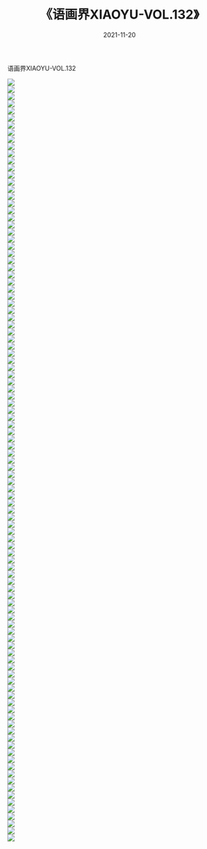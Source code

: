 ﻿---
layout: post
title:  《语画界XIAOYU-VOL.132》
date:   2021-11-20
img: http://imgx.orgx.ga/漏D/网络美图/2021/语画界XIAOYU-VOL.132/000.jpg
categories: [美女, 清纯, 唯美]
---

语画界XIAOYU-VOL.132

  ![](http://imgx.orgx.ga/漏D/网络美图/2021/语画界XIAOYU-VOL.132/001.jpg) <br> ![](http://imgx.orgx.ga/漏D/网络美图/2021/语画界XIAOYU-VOL.132/002.jpg) <br> ![](http://imgx.orgx.ga/漏D/网络美图/2021/语画界XIAOYU-VOL.132/003.jpg) <br> ![](http://imgx.orgx.ga/漏D/网络美图/2021/语画界XIAOYU-VOL.132/004.jpg) <br> ![](http://imgx.orgx.ga/漏D/网络美图/2021/语画界XIAOYU-VOL.132/005.jpg) <br> ![](http://imgx.orgx.ga/漏D/网络美图/2021/语画界XIAOYU-VOL.132/006.jpg) <br> ![](http://imgx.orgx.ga/漏D/网络美图/2021/语画界XIAOYU-VOL.132/007.jpg) <br> ![](http://imgx.orgx.ga/漏D/网络美图/2021/语画界XIAOYU-VOL.132/008.jpg) <br> ![](http://imgx.orgx.ga/漏D/网络美图/2021/语画界XIAOYU-VOL.132/009.jpg) <br> ![](http://imgx.orgx.ga/漏D/网络美图/2021/语画界XIAOYU-VOL.132/010.jpg) <br> ![](http://imgx.orgx.ga/漏D/网络美图/2021/语画界XIAOYU-VOL.132/011.jpg) <br> ![](http://imgx.orgx.ga/漏D/网络美图/2021/语画界XIAOYU-VOL.132/012.jpg) <br> ![](http://imgx.orgx.ga/漏D/网络美图/2021/语画界XIAOYU-VOL.132/013.jpg) <br> ![](http://imgx.orgx.ga/漏D/网络美图/2021/语画界XIAOYU-VOL.132/014.jpg) <br> ![](http://imgx.orgx.ga/漏D/网络美图/2021/语画界XIAOYU-VOL.132/015.jpg) <br> ![](http://imgx.orgx.ga/漏D/网络美图/2021/语画界XIAOYU-VOL.132/016.jpg) <br> ![](http://imgx.orgx.ga/漏D/网络美图/2021/语画界XIAOYU-VOL.132/017.jpg) <br> ![](http://imgx.orgx.ga/漏D/网络美图/2021/语画界XIAOYU-VOL.132/018.jpg) <br> ![](http://imgx.orgx.ga/漏D/网络美图/2021/语画界XIAOYU-VOL.132/019.jpg) <br> ![](http://imgx.orgx.ga/漏D/网络美图/2021/语画界XIAOYU-VOL.132/020.jpg) <br> ![](http://imgx.orgx.ga/漏D/网络美图/2021/语画界XIAOYU-VOL.132/021.jpg) <br> ![](http://imgx.orgx.ga/漏D/网络美图/2021/语画界XIAOYU-VOL.132/022.jpg) <br> ![](http://imgx.orgx.ga/漏D/网络美图/2021/语画界XIAOYU-VOL.132/023.jpg) <br> ![](http://imgx.orgx.ga/漏D/网络美图/2021/语画界XIAOYU-VOL.132/024.jpg) <br> ![](http://imgx.orgx.ga/漏D/网络美图/2021/语画界XIAOYU-VOL.132/025.jpg) <br> ![](http://imgx.orgx.ga/漏D/网络美图/2021/语画界XIAOYU-VOL.132/026.jpg) <br> ![](http://imgx.orgx.ga/漏D/网络美图/2021/语画界XIAOYU-VOL.132/027.jpg) <br> ![](http://imgx.orgx.ga/漏D/网络美图/2021/语画界XIAOYU-VOL.132/028.jpg) <br> ![](http://imgx.orgx.ga/漏D/网络美图/2021/语画界XIAOYU-VOL.132/029.jpg) <br> ![](http://imgx.orgx.ga/漏D/网络美图/2021/语画界XIAOYU-VOL.132/030.jpg) <br> ![](http://imgx.orgx.ga/漏D/网络美图/2021/语画界XIAOYU-VOL.132/031.jpg) <br> ![](http://imgx.orgx.ga/漏D/网络美图/2021/语画界XIAOYU-VOL.132/032.jpg) <br> ![](http://imgx.orgx.ga/漏D/网络美图/2021/语画界XIAOYU-VOL.132/033.jpg) <br> ![](http://imgx.orgx.ga/漏D/网络美图/2021/语画界XIAOYU-VOL.132/034.jpg) <br> ![](http://imgx.orgx.ga/漏D/网络美图/2021/语画界XIAOYU-VOL.132/035.jpg) <br> ![](http://imgx.orgx.ga/漏D/网络美图/2021/语画界XIAOYU-VOL.132/036.jpg) <br> ![](http://imgx.orgx.ga/漏D/网络美图/2021/语画界XIAOYU-VOL.132/037.jpg) <br> ![](http://imgx.orgx.ga/漏D/网络美图/2021/语画界XIAOYU-VOL.132/038.jpg) <br> ![](http://imgx.orgx.ga/漏D/网络美图/2021/语画界XIAOYU-VOL.132/039.jpg) <br> ![](http://imgx.orgx.ga/漏D/网络美图/2021/语画界XIAOYU-VOL.132/040.jpg) <br> ![](http://imgx.orgx.ga/漏D/网络美图/2021/语画界XIAOYU-VOL.132/041.jpg) <br> ![](http://imgx.orgx.ga/漏D/网络美图/2021/语画界XIAOYU-VOL.132/042.jpg) <br> ![](http://imgx.orgx.ga/漏D/网络美图/2021/语画界XIAOYU-VOL.132/043.jpg) <br> ![](http://imgx.orgx.ga/漏D/网络美图/2021/语画界XIAOYU-VOL.132/044.jpg) <br> ![](http://imgx.orgx.ga/漏D/网络美图/2021/语画界XIAOYU-VOL.132/045.jpg) <br> ![](http://imgx.orgx.ga/漏D/网络美图/2021/语画界XIAOYU-VOL.132/046.jpg) <br> ![](http://imgx.orgx.ga/漏D/网络美图/2021/语画界XIAOYU-VOL.132/047.jpg) <br> ![](http://imgx.orgx.ga/漏D/网络美图/2021/语画界XIAOYU-VOL.132/048.jpg) <br> ![](http://imgx.orgx.ga/漏D/网络美图/2021/语画界XIAOYU-VOL.132/049.jpg) <br> ![](http://imgx.orgx.ga/漏D/网络美图/2021/语画界XIAOYU-VOL.132/050.jpg) <br> ![](http://imgx.orgx.ga/漏D/网络美图/2021/语画界XIAOYU-VOL.132/051.jpg) <br> ![](http://imgx.orgx.ga/漏D/网络美图/2021/语画界XIAOYU-VOL.132/052.jpg) <br> ![](http://imgx.orgx.ga/漏D/网络美图/2021/语画界XIAOYU-VOL.132/053.jpg) <br> ![](http://imgx.orgx.ga/漏D/网络美图/2021/语画界XIAOYU-VOL.132/054.jpg) <br> ![](http://imgx.orgx.ga/漏D/网络美图/2021/语画界XIAOYU-VOL.132/055.jpg) <br> ![](http://imgx.orgx.ga/漏D/网络美图/2021/语画界XIAOYU-VOL.132/056.jpg) <br> ![](http://imgx.orgx.ga/漏D/网络美图/2021/语画界XIAOYU-VOL.132/057.jpg) <br> ![](http://imgx.orgx.ga/漏D/网络美图/2021/语画界XIAOYU-VOL.132/058.jpg) <br> ![](http://imgx.orgx.ga/漏D/网络美图/2021/语画界XIAOYU-VOL.132/059.jpg) <br> ![](http://imgx.orgx.ga/漏D/网络美图/2021/语画界XIAOYU-VOL.132/060.jpg) <br> ![](http://imgx.orgx.ga/漏D/网络美图/2021/语画界XIAOYU-VOL.132/061.jpg) <br> ![](http://imgx.orgx.ga/漏D/网络美图/2021/语画界XIAOYU-VOL.132/062.jpg) <br> ![](http://imgx.orgx.ga/漏D/网络美图/2021/语画界XIAOYU-VOL.132/063.jpg) <br> ![](http://imgx.orgx.ga/漏D/网络美图/2021/语画界XIAOYU-VOL.132/064.jpg) <br> ![](http://imgx.orgx.ga/漏D/网络美图/2021/语画界XIAOYU-VOL.132/065.jpg) <br> ![](http://imgx.orgx.ga/漏D/网络美图/2021/语画界XIAOYU-VOL.132/066.jpg) <br> ![](http://imgx.orgx.ga/漏D/网络美图/2021/语画界XIAOYU-VOL.132/067.jpg) <br> ![](http://imgx.orgx.ga/漏D/网络美图/2021/语画界XIAOYU-VOL.132/068.jpg) <br> ![](http://imgx.orgx.ga/漏D/网络美图/2021/语画界XIAOYU-VOL.132/069.jpg) <br> ![](http://imgx.orgx.ga/漏D/网络美图/2021/语画界XIAOYU-VOL.132/070.jpg) <br> ![](http://imgx.orgx.ga/漏D/网络美图/2021/语画界XIAOYU-VOL.132/071.jpg) <br> ![](http://imgx.orgx.ga/漏D/网络美图/2021/语画界XIAOYU-VOL.132/072.jpg) <br> ![](http://imgx.orgx.ga/漏D/网络美图/2021/语画界XIAOYU-VOL.132/073.jpg) <br> ![](http://imgx.orgx.ga/漏D/网络美图/2021/语画界XIAOYU-VOL.132/074.jpg) <br> ![](http://imgx.orgx.ga/漏D/网络美图/2021/语画界XIAOYU-VOL.132/075.jpg) <br> ![](http://imgx.orgx.ga/漏D/网络美图/2021/语画界XIAOYU-VOL.132/076.jpg) <br> ![](http://imgx.orgx.ga/漏D/网络美图/2021/语画界XIAOYU-VOL.132/077.jpg) <br> ![](http://imgx.orgx.ga/漏D/网络美图/2021/语画界XIAOYU-VOL.132/078.jpg) <br> ![](http://imgx.orgx.ga/漏D/网络美图/2021/语画界XIAOYU-VOL.132/079.jpg) <br> ![](http://imgx.orgx.ga/漏D/网络美图/2021/语画界XIAOYU-VOL.132/080.jpg) <br> ![](http://imgx.orgx.ga/漏D/网络美图/2021/语画界XIAOYU-VOL.132/081.jpg) <br> ![](http://imgx.orgx.ga/漏D/网络美图/2021/语画界XIAOYU-VOL.132/082.jpg) <br> ![](http://imgx.orgx.ga/漏D/网络美图/2021/语画界XIAOYU-VOL.132/083.jpg) <br> ![](http://imgx.orgx.ga/漏D/网络美图/2021/语画界XIAOYU-VOL.132/084.jpg) <br> ![](http://imgx.orgx.ga/漏D/网络美图/2021/语画界XIAOYU-VOL.132/085.jpg) <br> ![](http://imgx.orgx.ga/漏D/网络美图/2021/语画界XIAOYU-VOL.132/086.jpg) <br> ![](http://imgx.orgx.ga/漏D/网络美图/2021/语画界XIAOYU-VOL.132/087.jpg) <br> ![](http://imgx.orgx.ga/漏D/网络美图/2021/语画界XIAOYU-VOL.132/088.jpg) <br> ![](http://imgx.orgx.ga/漏D/网络美图/2021/语画界XIAOYU-VOL.132/089.jpg) <br> ![](http://imgx.orgx.ga/漏D/网络美图/2021/语画界XIAOYU-VOL.132/090.jpg) <br> ![](http://imgx.orgx.ga/漏D/网络美图/2021/语画界XIAOYU-VOL.132/091.jpg) <br> ![](http://imgx.orgx.ga/漏D/网络美图/2021/语画界XIAOYU-VOL.132/092.jpg) <br> ![](http://imgx.orgx.ga/漏D/网络美图/2021/语画界XIAOYU-VOL.132/093.jpg) <br> ![](http://imgx.orgx.ga/漏D/网络美图/2021/语画界XIAOYU-VOL.132/094.jpg) <br> ![](http://imgx.orgx.ga/漏D/网络美图/2021/语画界XIAOYU-VOL.132/095.jpg) <br> ![](http://imgx.orgx.ga/漏D/网络美图/2021/语画界XIAOYU-VOL.132/096.jpg) <br> ![](http://imgx.orgx.ga/漏D/网络美图/2021/语画界XIAOYU-VOL.132/097.jpg) <br> ![](http://imgx.orgx.ga/漏D/网络美图/2021/语画界XIAOYU-VOL.132/098.jpg) <br> ![](http://imgx.orgx.ga/漏D/网络美图/2021/语画界XIAOYU-VOL.132/099.jpg) <br> ![](http://imgx.orgx.ga/漏D/网络美图/2021/语画界XIAOYU-VOL.132/100.jpg) <br> ![](http://imgx.orgx.ga/漏D/网络美图/2021/语画界XIAOYU-VOL.132/101.jpg) <br> ![](http://imgx.orgx.ga/漏D/网络美图/2021/语画界XIAOYU-VOL.132/102.jpg) <br> ![](http://imgx.orgx.ga/漏D/网络美图/2021/语画界XIAOYU-VOL.132/103.jpg) <br> ![](http://imgx.orgx.ga/漏D/网络美图/2021/语画界XIAOYU-VOL.132/104.jpg) <br> ![](http://imgx.orgx.ga/漏D/网络美图/2021/语画界XIAOYU-VOL.132/105.jpg) <br> ![](http://imgx.orgx.ga/漏D/网络美图/2021/语画界XIAOYU-VOL.132/106.jpg) <br> ![](http://imgx.orgx.ga/漏D/网络美图/2021/语画界XIAOYU-VOL.132/107.jpg) <br>